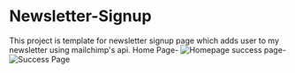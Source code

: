 # Newsletter-Signup
This project is template for newsletter signup page which adds user to my newsletter using mailchimp's api.
Home Page-
![Homepage](https://user-images.githubusercontent.com/72291893/131812570-aea554f1-4f89-4c72-822c-9750bbed6413.jpg)
success page-
![Success Page](https://user-images.githubusercontent.com/72291893/131813733-6f3fe94b-5a1b-4d2a-b454-89dc379a2b86.jpg)
